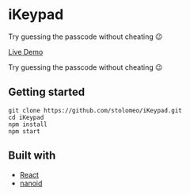 # iKeypad

Try guessing the passcode without cheating 😉

[Live Demo](https://react-keypad.web.app/)

Try guessing the passcode without cheating 😉

## Getting started

```
git clone https://github.com/stolomeo/iKeypad.git
cd iKeypad
npm install
npm start
```

## Built with

- [React](https://reactjs.org/)
- [nanoid](https://www.npmjs.com/package/nanoid)
